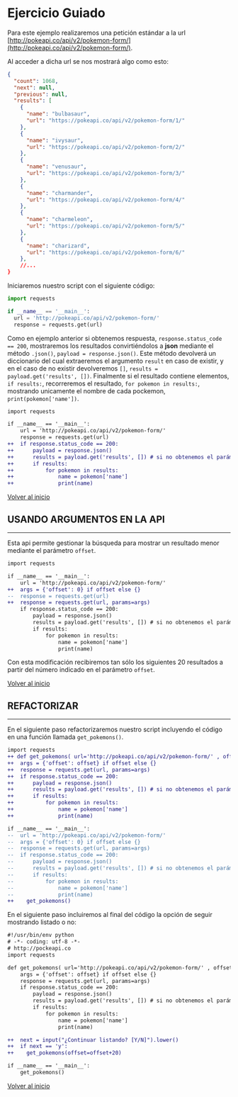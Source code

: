 # Ejercicio Guiado

Para este ejemplo realizaremos una petición estándar a la url [http://pokeapi.co/api/v2/pokemon-form/](http://pokeapi.co/api/v2/pokemon-form/).

Al acceder a dicha url se nos mostrará algo como esto:

```json
{
  "count": 1068,
  "next": null,
  "previous": null,
  "results": [
    {
      "name": "bulbasaur",
      "url": "https://pokeapi.co/api/v2/pokemon-form/1/"
    },
    {
      "name": "ivysaur",
      "url": "https://pokeapi.co/api/v2/pokemon-form/2/"
    },
    {
      "name": "venusaur",
      "url": "https://pokeapi.co/api/v2/pokemon-form/3/"
    },
    {
      "name": "charmander",
      "url": "https://pokeapi.co/api/v2/pokemon-form/4/"
    },
    {
      "name": "charmeleon",
      "url": "https://pokeapi.co/api/v2/pokemon-form/5/"
    },
    {
      "name": "charizard",
      "url": "https://pokeapi.co/api/v2/pokemon-form/6/"
    },
    //...
}
```

Iniciaremos nuestro script con el siguiente código:

```python
import requests

if __name__ == '__main__':
  url = 'http://pokeapi.co/api/v2/pokemon-form/'
  response = requests.get(url)
```

Como en ejemplo anterior si obtenemos respuesta, `response.status_code == 200`, mostraremos los resultados convirtiéndolos a **json** mediante el método `.json()`, `payload = response.json()`. Este método devolverá un diccionario del cual extraeremos el argumento `result` en caso de existir, y en el caso de no existir devolveremos `[]`, `results = payload.get('results', [])`. Finalmente si el resultado contiene elementos, `if results:`, recorreremos el resultado, `for pokemon in results:`, mostrando unicamente el nombre de cada pockemon, `print(pokemon['name'])`.

```diff
import requests

if __name__ == '__main__':
    url = 'http://pokeapi.co/api/v2/pokemon-form/'
    response = requests.get(url) 
++  if response.status_code == 200:
++      payload = response.json()
++      results = payload.get('results', []) # si no obtenemos el parámetro 'results' dentro del resultado me devuelves []
++      if results:
++          for pokemon in results:
++              name = pokemon['name']
++              print(name)
```

[Volver al inicio](#-ejercicio-guiado)

## USANDO ARGUMENTOS EN LA API

---------------------------------------------------------------------------

Esta api permite gestionar la búsqueda para mostrar un resultado menor mediante el parámetro `offset`.

```diff
import requests

if __name__ == '__main__':
    url = 'http://pokeapi.co/api/v2/pokemon-form/'
++  args = {'offset': 0} if offset else {}
--  response = requests.get(url)
++  response = requests.get(url, params=args)
    if response.status_code == 200:
        payload = response.json()
        results = payload.get('results', []) # si no obtenemos el parámetro 'results' dentro del resultado me devuelves []
        if results:
            for pokemon in results:
                name = pokemon['name']
                print(name)
```

Con esta modificación recibiremos tan sólo los siguientes 20 resultados a partir del número indicado en el parámetro `offset`.

[Volver al inicio](#-ejercicio-guiado)

## REFACTORIZAR

---------------------------------------------------------------------------

En el siguiente paso refactorizaremos nuestro script incluyendo el código en una función llamada `get_pokemons()`.

```diff
import requests
++ def get_pokemons( url='http://pokeapi.co/api/v2/pokemon-form/' , offset=0 ):
++  args = {'offset': offset} if offset else {}
++  response = requests.get(url, params=args) 
++  if response.status_code == 200:
++      payload = response.json()
++      results = payload.get('results', []) # si no obtenemos el parámetro 'results' dentro del resultado me devuelves []
++      if results:
++          for pokemon in results:
++              name = pokemon['name']
++              print(name)

if __name__ == '__main__':
--  url = 'http://pokeapi.co/api/v2/pokemon-form/'
--  args = {'offset': 0} if offset else {}
--  response = requests.get(url, params=args)
--  if response.status_code == 200:
--      payload = response.json()
--      results = payload.get('results', []) # si no obtenemos el parámetro 'results' dentro del resultado me devuelves []
--      if results:
--          for pokemon in results:
--              name = pokemon['name']
--              print(name)
++    get_pokemons()
```

En el siguiente paso incluiremos al final del código la opción de seguir mostrando listado o no:

```diff
#!/usr/bin/env python
# -*- coding: utf-8 -*-
# http://pockeapi.co
import requests

def get_pokemons( url='http://pokeapi.co/api/v2/pokemon-form/' , offset=0 ):
    args = {'offset': offset} if offset else {}
    response = requests.get(url, params=args) 
    if response.status_code == 200:
        payload = response.json()
        results = payload.get('results', []) # si no obtenemos el parámetro 'results' dentro del resultado me devuelves []
        if results:
            for pokemon in results:
                name = pokemon['name']
                print(name)

++  next = input("¿Continuar listando? [Y/N]").lower()
++  if next == 'y':
++    get_pokemons(offset=offset+20)

if __name__ == '__main__':
    get_pokemons()
```

[Volver al inicio](#-ejercicio-guiado)
